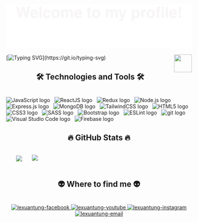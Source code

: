 ![](assets/Bottom_up.svg)

<a href="https://www.python.org/"><img src="https://upload.wikimedia.org/wikipedia/commons/9/99/Unofficial_JavaScript_logo_2.svg" align="right" height="48" width="48" ></a>

[![Typing SVG](https://readme-typing-svg.herokuapp.com?font=Fira+Code&pause=1000&width=435&lines=Hi+there!+%F0%9F%91%8B%2C+I+am+Le+Xuan+Tung;Welcome+to+My+Profile!)](https://git.io/typing-svg)

<h2 align="center">🛠 Technologies and Tools 🛠</h2>
<br>
<!-- https://simpleicons.org/ -->
<span><img src="https://img.shields.io/badge/JavaScript-282C34?logo=javascript&logoColor=F7DF1E" alt="JavaScript logo" title="JavaScript" height="25" /></span>
&nbsp;
<span><img src="https://img.shields.io/badge/ReactJS-282C34?logo=react&logoColor=61DAFB" alt="ReactJS logo" title="ReactJS" height="25" /></span>
&nbsp;
<span><img src="https://img.shields.io/badge/Redux-282C34?logo=redux&logoColor=764ABC" alt="Redux logo" title="Redux" height="25" /></span>
&nbsp;
<span><img src="https://img.shields.io/badge/Node.js-282C34?logo=node.js&logoColor=00F200" alt="Node.js logo" title="Node.js" height="25" /></span>
&nbsp;
<span><img src="https://img.shields.io/badge/Express-282C34?logo=express&logoColor=FFFFFF" alt="Express.js logo" title="Express.js" height="25" /></span>
&nbsp;
<span><img src="https://img.shields.io/badge/MongoDB-282C34?logo=mongodb&logoColor=47A248" alt="MongoDB logo" title="MongoDB" height="25" /></span>
&nbsp;
<span><img src="https://img.shields.io/badge/Tailwind%20CSS-282C34?logo=tailwind-css&logoColor=38B2AC" alt="TailwindCSS logo" title="TailwindCSS" height="25" /></span>
&nbsp;
<span><img src="https://img.shields.io/badge/HTML5-282C34?logo=html5&logoColor=E34F26" alt="HTML5 logo" title="HTML5" height="25" /></span>
&nbsp;
<span><img src="https://img.shields.io/badge/CSS3-282C34?logo=css3&logoColor=1572B6" alt="CSS3 logo" title="CSS3" height="25" /></span>
&nbsp;
<span><img src="https://img.shields.io/badge/Sass-282C34?logo=sass&logoColor=CC6699" alt="SASS logo" title="SASS" height="25" /></span>
&nbsp;
<span><img src="https://img.shields.io/badge/Bootstrap-282C34?logo=bootstrap&logoColor=7952B3" alt="Bootstrap logo" title="Bootstrap" height="25" /></span>
&nbsp;
<span><img src="https://img.shields.io/badge/ESLint-282C34?logo=eslint&logoColor=4B32C3" alt="ESLint logo" title="ESLint" height="25" /></span>
&nbsp;
<span><img src="https://img.shields.io/badge/git-282C34?logo=git&logoColor=F05032" alt="git logo" title="git" height="25" /></span>
&nbsp;
<span><img src="https://img.shields.io/badge/VS%20Code-282C34?logo=visual-studio-code&logoColor=007ACC" alt="Visual Studio Code logo" title="Visual Studio Code" height="25" /></span>
&nbsp;
<span><img src="https://img.shields.io/badge/Firebase-282C34?logo=firebase&logoColor=FFCA28" alt="Firebase logo" title="Firebase" height="25" /></span>
&nbsp;

<br>
<h2 align="center">🔥 GitHub Stats 🔥</h2>
<br>
<div align=center>
  <a href="#" title="kikuchanj1806">
    <img width="315" align="center" src="https://github-readme-stats.vercel.app/api/top-langs?username=kikuchanj1806&show_icons=true&theme=dark&locale=en&layout=compact" />
  </a>
  <a href="#" title="kikuchanj1806">
    <img align="right" width="434" src="https://github-readme-streak-stats.herokuapp.com/?user=kikuchanj1806&theme=dark" />
  </a>
</div>

<br>
<h2 align="center">👽 Where to find me 👽</h2>
<br>

<div align="center">
  <a href="https://www.facebook.com/tung.lexuan.3344913" target="blank">
    <img src="https://img.icons8.com/bubbles/100/000000/facebook-new.png" alt="lexuantung-facebook" />
  </a>
  <a href="https://www.youtube.com/channel/UC0MgbOfvPOrwOn2LPjyesuQ" target="blank">
    <img src="https://img.icons8.com/bubbles/100/000000/youtube-squared.png" alt="lexuantung-youtube" />
  </a>
  <a href="https://www.instagram.com/xtunglgc__" target="blank">
    <img src="https://img.icons8.com/bubbles/100/000000/instagram.png" alt="lexuantung-instagram" />
  </a>
  <a href="mailto:lexuantung2409@gmail.com" target="top">
    <img src="https://img.icons8.com/bubbles/100/000000/apple-mail.png" alt="lexuantung-email" />
  </a>
</div>

<br>
